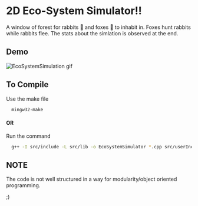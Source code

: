 
# 2D Eco-System Simulator!!
A window of forest for rabbits 🐰 and foxes 🦊 to inhabit in. Foxes hunt rabbits while rabbits flee. The stats
about the simlation is observed at the end. 

## Demo
![EcoSystemSimulation gif](https://github.com/Syrux64/Eco-System-Simulator/assets/118998822/12fb57fc-f01d-4d47-9b83-6ed883a344d9)


## To Compile
Use the make file

```bash
  mingw32-make
```

#### OR
Run the command

```bash
  g++ -I src/include -L src/lib -o EcoSystemSimulator *.cpp src/userIncludes/*.cpp -lmingw32 -lSDL2main -lSDL2 -lSDL2_image -static-libstdc++
```

## NOTE
The code is not well structured in a way for modularity/object oriented programming.

;)

